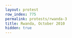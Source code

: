 ```yaml
---
layout: protest
row_index: 775
permalink: protests/rwanda-3
title: Rwanda, October 2010
hidden: true
---
```

